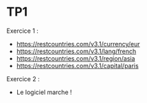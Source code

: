 # TP1

Exercice 1 :

- https://restcountries.com/v3.1/currency/eur
- https://restcountries.com/v3.1/lang/french
- https://restcountries.com/v3.1/region/asia
- https://restcountries.com/v3.1/capital/paris

Exercice 2 :

- Le logiciel marche !
